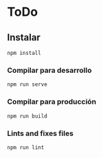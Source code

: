 # ToDo

## Instalar
```
npm install
```

### Compilar para desarrollo
```
npm run serve
```

### Compilar para producción
```
npm run build
```

### Lints and fixes files
```
npm run lint
```
